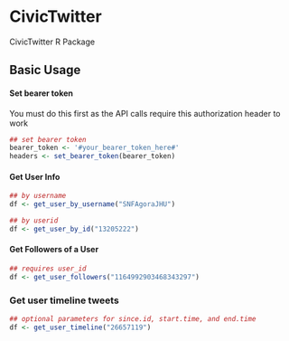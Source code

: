 # CivicTwitter
CivicTwitter R Package

## Basic Usage

#### Set bearer token

You must do this first as the API calls require this authorization header to work

```r
## set bearer token
bearer_token <- '#your_bearer_token_here#'
headers <- set_bearer_token(bearer_token)
```

#### Get User Info

```r
## by username
df <- get_user_by_username("SNFAgoraJHU")
```

```r
## by userid
df <- get_user_by_id("13205222")
```

#### Get Followers of a User

```r
## requires user_id
df <- get_user_followers("1164992903468343297")
```

### Get user timeline tweets

```r
## optional parameters for since.id, start.time, and end.time
df <- get_user_timeline("26657119")
```
